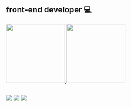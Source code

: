 ## front-end developer 💻

<div align="left">
  <a href="https://github.com/brayanmelo">
  <img height="160em" src="https://github-readme-stats.vercel.app/api?username=brayanmelo&show_icons=true&theme=github_dark"/>
  <img height="160em" src="https://github-readme-stats.vercel.app/api/top-langs/?username=brayanmelo&layout=compact&theme=github_dark"/>
</div>
  
##

<div> 
  <a href="https://www.linkedin.com/in/brayanmelo/" target="_blank"><img src="https://img.shields.io/badge/-LinkedIn-%230077B5?style=for-the-badge&logo=linkedin&logoColor=white" target="_blank"></a> 
  <a href="https://www.instagram.com/brayanmeloo/" target="_blank"><img src="https://img.shields.io/badge/-Instagram-%23E4405F?style=for-the-badge&logo=instagram&logoColor=white" target="_blank"></a>
  <a href = "mailto:brayanmelos17@outlook.com"><img src="https://img.shields.io/badge/Microsoft_Outlook-0078D4?style=for-the-badge&logo=microsoft-outlook&logoColor=white" target="_blank"></a>

</div>

